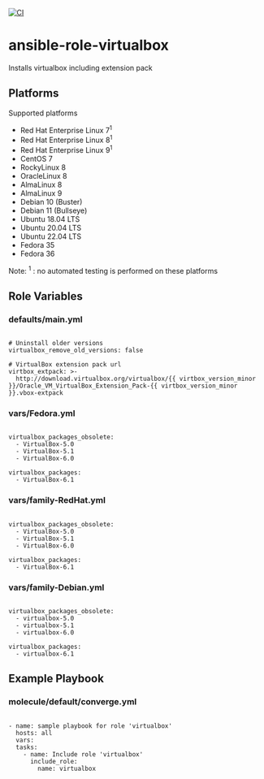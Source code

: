 [![CI](https://github.com/de-it-krachten/ansible-role-virtualbox/workflows/CI/badge.svg?event=push)](https://github.com/de-it-krachten/ansible-role-virtualbox/actions?query=workflow%3ACI)


# ansible-role-virtualbox

Installs virtualbox including extension pack

## Platforms

Supported platforms

- Red Hat Enterprise Linux 7<sup>1</sup>
- Red Hat Enterprise Linux 8<sup>1</sup>
- Red Hat Enterprise Linux 9<sup>1</sup>
- CentOS 7
- RockyLinux 8
- OracleLinux 8
- AlmaLinux 8
- AlmaLinux 9
- Debian 10 (Buster)
- Debian 11 (Bullseye)
- Ubuntu 18.04 LTS
- Ubuntu 20.04 LTS
- Ubuntu 22.04 LTS
- Fedora 35
- Fedora 36

Note:
<sup>1</sup> : no automated testing is performed on these platforms

## Role Variables
### defaults/main.yml
<pre><code>
# Uninstall older versions
virtualbox_remove_old_versions: false

# VirtualBox extension pack url
virtbox_extpack: >-
  http://download.virtualbox.org/virtualbox/{{ virtbox_version_minor }}/Oracle_VM_VirtualBox_Extension_Pack-{{ virtbox_version_minor }}.vbox-extpack
</pre></code>

### vars/Fedora.yml
<pre><code>
virtualbox_packages_obsolete:
  - VirtualBox-5.0
  - VirtualBox-5.1
  - VirtualBox-6.0

virtualbox_packages:
  - VirtualBox-6.1
</pre></code>

### vars/family-RedHat.yml
<pre><code>
virtualbox_packages_obsolete:
  - VirtualBox-5.0
  - VirtualBox-5.1
  - VirtualBox-6.0

virtualbox_packages:
  - VirtualBox-6.1
</pre></code>

### vars/family-Debian.yml
<pre><code>
virtualbox_packages_obsolete:
  - virtualbox-5.0
  - virtualbox-5.1
  - virtualbox-6.0

virtualbox_packages:
  - virtualbox-6.1
</pre></code>



## Example Playbook
### molecule/default/converge.yml
<pre><code>
- name: sample playbook for role 'virtualbox'
  hosts: all
  vars:
  tasks:
    - name: Include role 'virtualbox'
      include_role:
        name: virtualbox
</pre></code>
